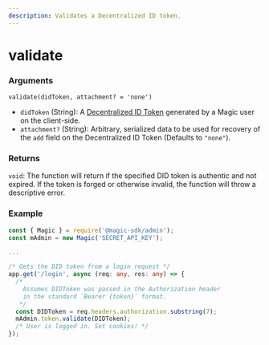 ```yaml
---
description: Validates a Decentralized ID token.
---
```


# validate

### Arguments

`validate(didToken, attachment? = 'none')`

* `didToken` \(String\): A [Decentralized ID Token](../../../../decentralized-id.md) generated by a Magic user on the client-side.
* `attachment?` \(String\): Arbitrary, serialized data to be used for recovery of the `add` field on the Decentralized ID Token \(Defaults to `"none"`\).

### Returns

`void`: The function will return if the specified DID token is authentic and not expired. If the token is forged or otherwise invalid, the function will throw a descriptive error.

### Example

```typescript
const { Magic } = require('@magic-sdk/admin');
const mAdmin = new Magic('SECRET_API_KEY');

...

/* Gets the DID token from a login request */
app.get('/login', async (req: any, res: any) => {
  /*
    Assumes DIDToken was passed in the Authorization header
    in the standard `Bearer {token}` format.
   */
  const DIDToken = req.headers.authorization.substring(7);
  mAdmin.token.validate(DIDToken);
  /* User is logged in. Set cookies! */
});

```


